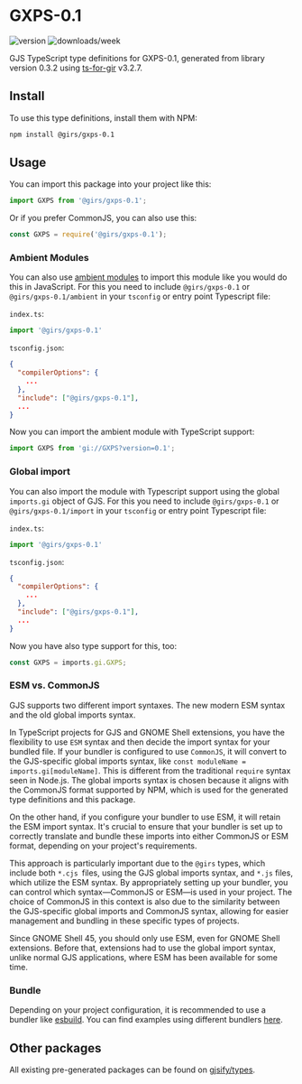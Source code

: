 
# GXPS-0.1

![version](https://img.shields.io/npm/v/@girs/gxps-0.1)
![downloads/week](https://img.shields.io/npm/dw/@girs/gxps-0.1)


GJS TypeScript type definitions for GXPS-0.1, generated from library version 0.3.2 using [ts-for-gir](https://github.com/gjsify/ts-for-gir) v3.2.7.


## Install

To use this type definitions, install them with NPM:
```bash
npm install @girs/gxps-0.1
```

## Usage

You can import this package into your project like this:
```ts
import GXPS from '@girs/gxps-0.1';
```

Or if you prefer CommonJS, you can also use this:
```ts
const GXPS = require('@girs/gxps-0.1');
```

### Ambient Modules

You can also use [ambient modules](https://github.com/gjsify/ts-for-gir/tree/main/packages/cli#ambient-modules) to import this module like you would do this in JavaScript.
For this you need to include `@girs/gxps-0.1` or `@girs/gxps-0.1/ambient` in your `tsconfig` or entry point Typescript file:

`index.ts`:
```ts
import '@girs/gxps-0.1'
```

`tsconfig.json`:
```json
{
  "compilerOptions": {
    ...
  },
  "include": ["@girs/gxps-0.1"],
  ...
}
```

Now you can import the ambient module with TypeScript support: 

```ts
import GXPS from 'gi://GXPS?version=0.1';
```

### Global import

You can also import the module with Typescript support using the global `imports.gi` object of GJS.
For this you need to include `@girs/gxps-0.1` or `@girs/gxps-0.1/import` in your `tsconfig` or entry point Typescript file:

`index.ts`:
```ts
import '@girs/gxps-0.1'
```

`tsconfig.json`:
```json
{
  "compilerOptions": {
    ...
  },
  "include": ["@girs/gxps-0.1"],
  ...
}
```

Now you have also type support for this, too:

```ts
const GXPS = imports.gi.GXPS;
```


### ESM vs. CommonJS

GJS supports two different import syntaxes. The new modern ESM syntax and the old global imports syntax.

In TypeScript projects for GJS and GNOME Shell extensions, you have the flexibility to use `ESM` syntax and then decide the import syntax for your bundled file. If your bundler is configured to use `CommonJS`, it will convert to the GJS-specific global imports syntax, like `const moduleName = imports.gi[moduleName]`. This is different from the traditional `require` syntax seen in Node.js. The global imports syntax is chosen because it aligns with the CommonJS format supported by NPM, which is used for the generated type definitions and this package.

On the other hand, if you configure your bundler to use ESM, it will retain the ESM import syntax. It's crucial to ensure that your bundler is set up to correctly translate and bundle these imports into either CommonJS or ESM format, depending on your project's requirements.

This approach is particularly important due to the `@girs` types, which include both `*.cjs `files, using the GJS global imports syntax, and `*.js` files, which utilize the ESM syntax. By appropriately setting up your bundler, you can control which syntax—CommonJS or ESM—is used in your project. The choice of CommonJS in this context is also due to the similarity between the GJS-specific global imports and CommonJS syntax, allowing for easier management and bundling in these specific types of projects.

Since GNOME Shell 45, you should only use ESM, even for GNOME Shell extensions. Before that, extensions had to use the global import syntax, unlike normal GJS applications, where ESM has been available for some time.

### Bundle

Depending on your project configuration, it is recommended to use a bundler like [esbuild](https://esbuild.github.io/). You can find examples using different bundlers [here](https://github.com/gjsify/ts-for-gir/tree/main/examples).

## Other packages

All existing pre-generated packages can be found on [gjsify/types](https://github.com/gjsify/types).


